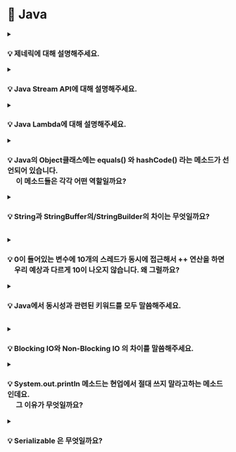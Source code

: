 # 📃 Java


<details>
<summary><strong><h3> 💡 제네릭에 대해 설명해주세요. </h3></strong></summary>
<div markdown="1">

    클래스나 메소드에서 사용할 내부 데이터 타입을 컴파일 시에 미리 지정하는 방법

### 📌 제네릭은 왜 사용하나요?
- 제네릭은 컴파일 타임에 타입 검사를 실행하기 때문에, <strong>런타임에 타입 안정성</strong>을 보장한다.  
    (런타임에 발생할 수 있는 ClassCastException을 컴파일 타임에서 체크 가능)

- 제네릭은 미리 타입을 지정하기 때문에, 런타임 시점에서 반환 값에 대한 타입 변환 및 타입 검사에 들어가는 오버헤드를 줄일 수 있다.

<br>

### 📌 제네릭의 변성에 대해 설명해주세요.

    🔥 제네릭은 기본적으로 무공변이다.

    어떠한 T 타입의 공변성을 허용하려면 <? extend T>를 사용한다.
    어떠한 T 타입의 반공변성을 허용하려면 <? super T>를 사용한다.

<br>

### 📌변성과 공변/반공변/무공변에 대해 설명해주세요.

<strong>변성</strong>은 타입의 상속 계층 관계에서 서로 다른 타입 간에 어떤 관계가 있는지를 나타태는 지표이다.

<br>

<strong>공변</strong> : `S` 가 `T` 의 하위 타입이면,
`List<S>` 는 `List<T>` 의 하위 타입이다.

<strong>반공변</strong> : `S` 가 `T`의 하위 타입이면,
T[] 는 S[] 의 하위 타입이다. (공변의 반대) 
`List<T>` 는 `List<S>` 의 하위 타입이다. (공변의 반대)

<strong>무공변</strong> : `S` 와 `T` 는 서로 관계가 없다.
`List<S>` 와 `List<T>` 는 서로 다른 타입이다.

<br>

</div>
</details>

<details>
<summary><strong><h3> 💡 Java Stream API에 대해 설명해주세요.</h3></strong></summary>
<div markdown="1">
</div>

    Stream API는 컬렉션 / 배열에 저장된 요소들을 하나씩 참조하면서 반복적으로 처리할 수 있는 기능을 제공한다.


<br>

### 📌 Java Stream API의 특징에는 무엇이 있나요?


### 1️⃣ 원본의 데이터를 변경하지 않는다.
    Stream API는 원본 데이터를 복사하여 별도의 Stream을 생성하기 때문에 원본 데이터를 변경하지 않는다.


### 2️⃣ Stream은 일회용이다.

    재 사용이 가능한 Collection과 달리, Stream API는 일회용이다.  

만약 닫힌 Stream을 재 사용한다면 IllegalStateException이 발생하게 되므로, 재 사용이 필요한 경우에는 Stream을 다시 생성해주어야 한다.

<br>


### 3️⃣ 내부 반복으로 작업을 처리한다.
외부 반복을 통해 작업하는 Collection과 달리, Stream은 <strong>내부 반복</strong>을 통해 작업을 수행한다.

![Alt text](image-2.png)

    🔥 내부 반복자는 멀티 코어 CPU를 최대한 활용하기 위해, 요소들을 분배시켜 병렬적으로 작업 할 수 있다.

![Alt text](image-3.png)

<br>

### 4️⃣ Stream은 쉬운 병렬 처리를 지원한다.
    parallelStream() 메소드를 호출하여 병렬 Stream을 생성함으로써 손쉽게 병렬 처리할 수 있다.


### 5️⃣ Stream은 지연 연산을 수행한다.

    데이터 처리를 필요로 할 때까지 연산을 지연시키고, 필요한 연산만 수행하여 성능을 최적화할 수 있다.

<br>

스트림 파이프라인을 실행하게 되면 JVM은 곧바로 스트림 연산을 실행시키지 않는다.  

<br>


최소한의 필수적인 작업만을 수행하고자, 즉 지연 연산을 위한 준비작업을 수행한다. 
1. 스트림 파이프라인이 어떠한 중간 연산과 최종 연산으로 구성 되어 있는지 검사한다.  

2. 검사 결과를 바탕으로 JVM은 어떠한 방식으로 최적화를 진행할지 미리 계획하고, 그 계획에 따라 스트림의 개별 요소에 대한 스트림 연산을 수행하게 된다.
   
<br>

🔥 스트림에서 제공하는 최적화 전략으로는 <strong>루프 퓨전</strong>과 <strong>쇼트 서킷</strong>이 대표적이다.

<br>
<details>
<summary><strong>[루프 퓨전]</strong></summary>
<div markdown="1">

<br>

    Stream 파이프라인에서 연속적으로 체이닝된 복수의 스트림 연산을 하나의 연산 과정으로 병합시키는 방법
</div>
</details>

<br>
<details>
<summary><strong>[쇼트 서킷]</strong></summary>
<div markdown="1">
<br>

    불필요한 연산을 의도적으로 수행하지 않음으로써 실행 속도를 높이는 기법
    
    Ex) limit과 같은 쇼트 서킷 연산을 활용하여 스트림의 일부 요소들에 대한 연산을 완전히 생략한다.


<br>

</div>
</details>

<br>
<br>


### 📌 Stream과 for-loop의 성능 차이를 비교해 주세요.

    🔥 일반적으로 for-loop이 Stream보다 빠르다.


<br>

**🤷🏻‍♀️ 왜 for문이 더 빠를까?**

1. Stream은 <strong>매개변수를 통한 값 복사</strong>를 통해 원본 데이터의 불변성을 지원한다.  

    이로 인해 메모리 사용 증가, 복사로 인한 오버헤드 등으로 속도가 상대적으로 느리다.

<br>

2. <strong>Stream은 내부 최적화가 상대적으로 부족하다.</strong> 
   
    for-loop는 오래 전부터 사용되온 문법이기 때문에,
    for-loop에 대한 JIT Compiler의 내부 최적화가 잘 되어있는 반면
    
    Stream은 Java8 이후에 도입된 기능으로, 상대적으로 내부 최적화가 부족하기 때문이다.

<br>

### Stream 사용 시, for-loop 대비 속도 손실을 줄이려면

✅ Collection이 되는 스트림 소스의 크기가 충분히 크거나,     

✅ 컴퓨팅 연산이 CPU-intensive할 정도로 비용이 매우 비싸거나,    

✅ 병렬 스트림을 사용한다면, 스트림 소스인 Collection은 split하기 쉬운 자료 구조여야 하며, 연산이 stateful하지 않아야 한다.

<br>

🔥 가독성 / 유지 보수의 측면과 성능적인 측면을 고려해서 for-loop 또는 Stream을 선택해 사용하자.

<br>
</details>


<details>
<summary><strong><h3> 💡 Java Lambda에 대해 설명해주세요. </h3></strong></summary>
<div markdown="1">
<br>
    
    🔥 함수를 하나의 식으로 표현한 것

<br>

-  **[특징]**
   - 람다식 내에서 사용되는 지역변수는 final이 붙지 않아도 상수로 간주된다.
   - 람다식으로 선언된 변수 명은 다른 변수명과 중복될 수 없다.

<br>

-  **[장점]**  

   <strong> 🤷🏻‍♀️ Java Lambda는 왜 만들어졌고, 어느 때 주로 사용할까요? </strong>

   - 개발자의 의도가 명확히 드러나 가독성이 높아진다.
   - 함수를 만드는 과정 없이 한번에 처리할 수 있어 생산성이 높아진다.
   - 병렬 처리가 용이하다.

<br>

- **[단점]**
  -  람다를 사용하면서 만든 익명 함수는 재 사용이 불가능하다.
  - 디버깅 시 함수 콜 스택 추적이 다소 어렵다

<br>
<br>

### 📌 람다가 사용하는 지역변수는 왜 Effectively Final 이어야 하는가?

<br>

    🔥 지역 변수가 스택에 저장되기 때문에 람다식에서 외부 지역 변수 값을 바로 참조하는 것에 제약이 있어 복사된 값을 이용하게 되는데,   
       이때, 멀티 쓰레드 환경에서 복사 될/복사된 값이 변경 가능 할 경우 이로 인한 동시성 이슈에 대응할 수 없기 때문이다.

<br>
<br>


람다식에는 다음과 같은 규칙이 존재한다.

    1️⃣ 람다식은 외부 block 에 있는 변수에 접근할 수 있다.
    2️⃣ 외부 block 에 있는 변수가 지역 변수 일 경우 final 혹은 *effectively final 인 경우에만 접근이 가능하다

<br>

<details>
<summary><strong>[effectively final]</strong></summary>
<div markdown="1">

<br>

Java 8 에 추가된 syntactic sugar 일종으로, 초기화 된 이후 값이 한번도 변경되지 않았다면 effectively final 이라고 할 수 있다. 


effectively final 변수는 final 키워드가 붙어있지 않았지만 final 키워드를 붙힌 것과 동일하게 컴파일러에서 처리한다. 

</div>
</details>


<br>
<br>


외부 변수로 지역 변수를 이용하는 람다식(Local Capturing lambda)은 다음과 같은 특징이 있다.

<strong>1️⃣ 람다식에서 사용되는 외부 지역 변수는 복사본이다.</strong>   

    → 메소드 내 지역 변수를 참조하는 람다식을 리턴하는 메소드가 있을 경우, 메소드 block 이 끝나면 지역 변수가 스택에서 제거 되므로 추후에 람다식이 수행될 때 참조할 수 없다.
    → 지역 변수를 관리하는 스레드와 람다식이 실행되는 스레드가 다를 수 있다.

<br>

<strong>2️⃣ 🔥 final 혹은 effectively final인 지역 변수만 람다식에서 사용할 수 있다. </strong>

    람다식이 어떤 쓰레드에서 수행될지는 미리 알 수 없다. 
    이 얘기는 곧 외부 지역 변수를 다루는 쓰레드와 람다식이 수행되는 쓰레드가 다를 수 있다는 의미이다.
    
    지역 변수 값을 제어하는 스레드 A, 람다식을 수행되는 스레드 B 가 있다고 가정했을 때 문제는 다음과 같다.

    🙄 람다식에서 사용되는 외부 지역 변수 값이 가장 최신 값으로 복사되어 전달 됐는지 확신할 수 없다.
    왜냐하면 지역 변수는 변경될 수 있고, 지역 변수를 스레드 간에 동기화 해주는 것은 불가능 하기 때문이다. 

    이러한 문제점을 피하기 위해 람다에서 사용되는 외부 지역 변수는 전달되는 복사본이 변경되지 않은 최신 값 임을 보장하기 위해 fianl 혹은 effectively final 이어야 한다.


<br>

</div>
</details>



<details>
<summary><strong><h3> 💡 Java의 Object클래스에는 equals() 와 hashCode() 라는 메소드가 선언되어 있습니다.   
<br> &nbsp;&nbsp; &nbsp; 이 메소드들은 각각 어떤 역할일까요? </h3></strong></summary>
<div markdown="1">

<br>

    equals()는 두 객체의 동일성을 판별한다.
    hashCode()는 객체의 주소를 해싱하여 해시 값을 만든 후 반환한다.

- 두 객체의 <strong>주소</strong>가 같다면 두 객체는 <strong>동일</strong>하다.  
-  두 객체의 <strong>논리적 지위</strong>가 같다면 두 객체는 <strong>동등</strong>하다.

<br>

### 📌hashCode() 를 잘못 오버라이딩하면 Hash Collection의 성능이 떨어질 수가 있습니다. <br> &nbsp; &nbsp; &nbsp;어떤 케이스일 때 그럴 수 있을까요?

    equals()만 오버라이딩 한 경우, 두 객체가 equals()로 동등하지만 hashCode() 값이 다르다면 서로 다른 버킷에 저장될 수 있다.  
    ➡ 버킷에 저장되는 객체의 수 증가 
    ➡ equals() 비교를 수행하는 불필요한 연산도 증가
    ➡ Hash Collection의 조회 성능 저하


🔥 따라서, equals() 메서드를 오버라이딩한 경우에는 반드시 hashCode() 메서드도 함께 오버라이딩 해야한다.

<br>

<details>
<summary><strong>[ Hash Collection과 Hash 충돌 ]</strong></summary>
<div markdown="1">
<br>

Hash Collection은 **<key, value>** 형태로 데이터를 저장한다. 

버킷의 크기(M)는 한정되어 있기 때문에  **`hashCode()`** 를 이용해 key 값을 기준으로 만들어진 해시 값을 M으로 나눈 나머지를 버킷의 인덱스로 사용한다

`int index = x.hashCode() % M;`

<br>

따라서, **해시 충돌**이 발생할 수 있다. 

해시 충돌이 발생할 경우,

- jdk 8 이전 : Linked List 활용한다.

![Alt text](image-4.png)

<br>

- jdk 8 이후: Linked List와 Red Black Tree를 활용한다.  
(충돌 개수가 8개 초과이면 Tree로 변경,    
 &nbsp; 충돌 개수가 6개 미만이면 Linked List로 변경)

![Alt text](image-5.png)


<br>

버킷의 특정 인덱스에 해시 충돌이 존재하는 경우, **`equals()`** 메소드가 사용된다.

<br>

✅ 해시 충돌 상황에서, 객체를 삽입하는 경우

- equals()가 true인 객체가 있다면 해당 객체를 덮어쓴다.  
- equals()가 true인 객체가 없다면, 해당 Entry를 추가한다.  

<br>

✅ 해시 충돌 상황에서, 객체를 조회하는 경우

- equals()가 true인 객체가 있다면 해당 객체를 반환한다.  
- equals()가 true인 객체가 없다면, null을 반환한다.  

<br>
<br>
<br>

</div>
</details>

</div>
</details>


<details>
<summary><strong><h3> 💡 String과 StringBuffer의/StringBuilder의 차이는 무엇일까요?  </h3></strong></summary>
<div markdown="1">

<br>

    String은 불변 클래스이기 때문에 매 연산 시마다 새로운 문자열을 가진 String 인스턴스가 생성되지만,

    StringBuffer / StringBuilder는 가변 클래스이기 때문에 새로운 인스턴스의 생성 없이 문자열 연산이 가능하다.

<br>
<details>
<summary><strong>[ 더 알아보기 ]</strong></summary>
<div markdown="1">
<br>

String 자료형 만으로도, +연산이나 concat()으로 문자열을 추가할 수 있다.   
하지만, 기본적으로 **String 객체는 불변 클래스**이기 때문에 concat()은 동작 수행 후 매번 새로운 String 인스턴스를 반환하고,  
이는 자원 낭비와 성능 저하를 야기한다.

<br>

StringBuffer나 StringBuilder의 경우 버퍼의 크기를 유연하게 조절하는 **가변 클래스**이다.  
두 클래스는 내부적으로 버퍼(buffer)라고 하는 독립적인 공간을 가지기 때문에 버퍼 내에서 문자열 연산을 할 수 있도록 설계되어 있다.  
따라서, 자원 낭비가 없고, 연산 속도도 매우 빠르다는 특징이 있다.  
</div>
</details>

<br>
<details>
<summary><strong>[ 성능을 고려한 문자열 자료형 선택 ]</strong></summary>
<div markdown="1">
<br>

StringBuffer나 StringBuilder를 생성할 경우, buffer의 크기를 지정해줘야 한다.

StringBuffer나 StringBuilder에서 문자열 연산을 할 경우, 마찬가지로 버퍼의 크기를 조절하는 내부적인 연산이 필요하므로,  
많은 양의 문자열 수정이 아니라면 String 객체를 사용하는것이 오히려 나을 수 있다.  
또한, String 클래스는 크기가 고정되어 있으므로 단순한 조회 연산에서는 StringBuffer나 StringBuilder 클래스보다 빠르다.

즉, 문자열 연산 작업이 많을 경우에는 StringBuffer나 StringBuilder를, 그렇지 않은 경우에는 String을 사용하는 것이 좋다.
</div>
</details>

<br>

### 📌 StringBuffer와 StringBuilder의 차이는 무엇일까요?

<br>
    
     ✅ StringBuffer는 동기화를 지원하므로, 멀티 스레드 환경에서 안전하다.
     ✅ StringBuilder는 동기화를 지원하지 않으므로, 싱글 스레드 환경에서의 사용을 가정한다.

<br>

<strong> 🔥 StringBuffer는 메소드에서 synchronized 키워드를 사용하기 때문이다.</strong>
<br>
<details>
<summary><strong>[ Java의 synchronized 키워드 ]</strong></summary>
<div markdown="1">
<br>

synchronized 키워드는 여러 스레드가 동시에 공유 자원에 접근할려고 할 때,   
현재 데이터를 사용하고 있는 스레드를 제외한 나머지 스레드들이 데이터에 접근할 수 없도록 막는 역할을 수행한다.
</div>
</details>


<br>
<br>

### 📌 왜 동기화(synchronized)가 걸려있으면 느린걸까요?
<br>

동기화된 코드 블록이나 메서드는 여러 스레드 간에 상호배제를 위해 <strong>락(lock)</strong>을 사용한다.

1️⃣ 락을 획득하고 반환하는 과정, 스레드 간의 대기 및 깨움 작업 등은 프로그램의 실행 속도를 느리게 만들 수 있다.   

2️⃣ 동기화된 코드에서는 스레드 간의 경합이 발생하여 성능에 영향을 미칠 수 있다.

<br>

### 📌 싱글 스레드로 접근한다는 가정하에선 "StringBuffer" 와 "StringBuilder" 의 성능이 똑같을까요?
    
<br>    


싱글 스레드에서는 스레드 간의 경합이 발생하지 않지만, synchronized 키워드로 동기화된 블록에 진입할 경우,  
<strong>여전히 락을 획득하고 작업을 수행한 후 락을 반환하는 과정</strong>을 거치기 때문에 추가적인 <strong>오버헤드</strong>를 초래한다.

<br>

🔥 따라서, 싱글 스레드 환경에서는 StringBuilder의 성능이 더 좋다.

<br>

    🤷🏻‍♀️ 흐음 포인트)

    싱글 스레드 환경이거나, 비동기를 사용할 일이 없으면 StringBuilder를 쓰는 것이 이상적이라 할 수 있다.
    하지만 현업에서, 자바 어플리케이션은 대부분 멀티 스레드 환경에서 돌아가기 때문에 Thread Safe를 지원하는 StringBuffer로 통일하여 코딩하는것이 좋다. 
    (StringBuffer 와 StringBuilder 속도 차이는 미미하다고 한다.)

</div>
</details>

<br>


<details>
<summary><strong><h3> 💡 0이 들어있는 변수에 10개의 스레드가 동시에 접근해서 ++ 연산을 하면 <br> &nbsp; &nbsp; 우리 예상과 다르게 10이 나오지 않습니다. 왜 그럴까요? </h3></strong></summary>
<div markdown="1">

    🔥 여러 스레드가 동시에 변수에 접근하여 증가 연산을 수행할 때, 
       경쟁 상태(race condition)로 인해 예상과 다른 결과가 나타날 수 있다.

<br>
    
### 📌 경쟁 상태는 무엇인가요?
    
    🔥 경쟁 상태는 여러 스레드가 공유된 자원에 동시에 접근할 때 발생하는 문제이다.

    예를 들어, 여러 스레드가 동시에 변수에 접근하여 값을 증가시키는 경우,
    스레드 간의 실행 순서나 시간 차 등에 따라 의도하지 않은 결과가 발생할 수 있다.
    
<br>


### 📌 ++ 연산은 구체적으로 어떤 행위들로 이루어져 있을까요?

++ 연산은 다음 세 가지 단계로 구성된다.
  
   1. 메모리에서 해당 값을 가져온다.  
   2. 해당 값에 1을 더한다.  
   3. 더한 값을 메모리에 덮어 씌운다.  

<br>

➡ 이 단계들은 각각의 스레드에 의해 수행되지만, 스레드들은 **동시에** 이러한 단계를 수행한다.  
➡  따라서, 이러한 상황에서 **스레드 간의 실행 순서와 시간 차**에 따라 예상과 다른 결과가 나타날 수 있다.

<br>

### 📌 이 문제를 해결하려면 어떻게 해야할까요?

    🔥 경쟁 상태를 해결하기 위해 동기화 기법을 사용할 수 있다.

**동기화**를 통해 스레드 간 **상호 배제**를 보장하고, 정확한 실행 순서를 유지할 수 있다.     
<br>

예를 들면, **상호 배제**를 위해 **락(lock)** 이라는 동기화 기법을 사용하여 한 번에 하나의 스레드만 변수에 접근하도록 제어할 수 있다.   
(+ 다른 동기화 기법으로는 세마포어와, 뮤텍스가 있다.)


<br>

### 📌 `synchronized` 키워드는 이 문제를 어떻게 해결하는걸까요?

    1️⃣ `synchronized` 키워드를 사용하면 메소드나 코드 블록을 동기화할 수 있다.  
    2️⃣ 동기화된 메소드나 코드 블록에는 오직 하나의 스레드만 접근할 수 있으며, 다른 스레드는 대기 상태에 있게 된다.  
    3️⃣ 진입한 스레드가 연산을 수행하고 나면, 다른 스레드들은 대기 상태에서 벗어나서 순차적으로 실행된다.  

    ➡ 이를 통해 스레드 간의 경쟁 상태를 방지하고, 정확한 실행 순서를 유지할 수 있다.

<br>
<br>

</div>
</details>

<details>
<summary><strong><h3> 💡 Java에서 동시성과 관련된 키워드를 모두 말씀해주세요. </h3></strong></summary>
<div markdown="1">

    🔥 동시성과 관련된 예약어에는 synchronized와 volatile가 있다.

<br>

### 📌 **`volatile` 키워드는 어떤 키워드일까요?**

<br>

volatile 키워드는 변수를 '**Main Memory**에 저장하겠다고 명시하는 것이다.  
→ avolatile 키워드는 Java 변수를 Main Memory에 저장하고, 읽어오기 때문에, **변수 값 불일치 문제**를 해결할 수 있다. **(가시성 보장 O)**

<br>

### 📌 **`volatile`** 키워드는 `가시성`을 보장해준다고 하는데, 이게 어떤 말일까요?

<br>

**🤷🏻‍♀️ `volatile` 키워드를 사용하지 않는다면?**

멀티 스레드 환경에서는 작업을 수행하는 동안, `성능 향상`을 위해 Main Memory에서 읽은 변수 값을 CPU Cache에 저장한다.  
따라서, 각 CPU Cache에 저장된 값이 다르기 때문에 스레드가 변수 값을 읽어올 때 **변수 값 불일치 문제**가 발생하게 된다. **(가시성 보장 X)**

![Alt text](image-7.png)


<br>


**[ 동기화의 기능 ]**

1. 배타적 실행을 보장한다. (**상호 배제** ⇒ **`syncronized`**)

2. 한 스레드에서 발생한 변수의 변경 사항이 다른 스레드에게 즉시 반영되어        
    최신 값을 얻을 수 있도록 한다. (**가시성** ⇒ **`volatile`**)

🔥  
**`syncronized`** **상호 배제**와 **가시성**을 모두 지원한다.  
⇒ lock을 통해 상호 배제 지원  
⇒ 코드 블록에 진입하기 전 CPU Cache와 Main Memory 값을 동기화 하여 가시성 지원

**`volatile` 가시성**만을 지원한다.  
⇒ 변수에 대한 read / write작업이 **Main Memory**에서 이루어짐을 명시하여 가시성 지원


<br>

### 📌 volatile은 어떤 상황에서 쓸 수 있을까요?

   1. 멀티 스레드 환경에서 하나의 스레드만 변수를 read / write하고, 나머지 스레드는 read만 하는 상황에서   
**가시성**을 보장해야 할 때 사용한다.  
    ⇒  여러 스레드가 write하는 상황에서 **`volatile`** 는 적합하지 않으며, 이 경우 **`synchronized`** 를 사용해 상호 배제를 보장해야 한다.

   2. CPU Cache보다 Main Memory 에서 read / wirte 비용이 더 크기 때문에 **가시성**을 보장해야 하는 경우에만 **`volatile`** 를 사용하는 것이 좋다.


   3. **`volatile`** 로 선언된 변수가 있는 코드는 최적화되지 않으므로, **가시성**이 중요한 경우에만 사용하는 것이 좋다.


</div>
</details>

<br>


<details>
<summary><strong><h3> 💡 Blocking IO와 Non-Blocking IO 의 차이를 말씀해주세요. </h3></strong></summary>
<div markdown="1">
<br>

    어떤 스레드가 I/O 작업을 요청한 경우,
    Blocking I/O ➡ I/O 작업이 완료될 때까지 대기하면서 다른 작업을 수행하지 못한다.
    Non-Blocking I/O ➡ I/O 작업을 시작한 후에도 다른 작업을 수행할 수 있다.

<br>

### 📌 Blocking I/O 가 일어나면 스레드에는 무슨 일이 생길까요?

    1️⃣ 스레드가 블로킹 I/O 작업을 요청한다.
    2️⃣ 커널은 I/O 작업을 시작하도록 요청받는다.
    3️⃣ 해당 스레드는 I/O 작업의 완료를 기다리는 동안 대기 상태에 머무르게 된다.  
    4️⃣ I/O 작업이 완료되면 커널은 스레드에게 작업 결과를 반환한다.
    5️⃣ 스레드는 작업 결과를 받아온 후 다음 동작을 수행한다.  


<br>

### 📌 스레드가 멈춰있는 동안 CPU는 어떻게 될까요?  

<br>

### 🤷🏻‍♀️ 블로킹 I/O가 발생하여 스레드가 대기 상태에 머물러 있는 동안..
<hr>

### **싱글 스레드 환경에서는,**  
다른 작업을 수행할 수 있는 스레드가 없으므로, **CPU는 아무 작업도 수행하지 않는다.**    
I/O 작업이 완료되면 스레드는 작업 결과를 받아온 후 다음 동작을 수행한다.

<br>

### **멀티 스레드 환경에서는,**  
CPU는 **다른 실행 가능한 스레드에게 CPU 시간을 할당하여 다른 작업을 수행한다.**    
I/O 작업이 완료된 스레드는 실행 대기 상태로 전환되어 CPU 시간을 기다리다가,  
CPU 스케줄러가 해당 스레드에게 CPU 시간을 할당할 때, 작업 결과를 받아온 후 다음 동작을 수행한다.

<br>

### 📌 스레드를 늘리면 단점이 무엇일까요?

- 자원 사용량 증가
- 컨텍스트 스위칭 비용 증가
- 관리 및 디버깅의 어려움


<br>

<details>
<summary><strong>[ 톰캣은 어떻게 Blocking I/O 방식을 사용하면서도 CPU 활용을 향상 시키고,  많은 스레드 사용의 단점을 극복했을까? ]</strong></summary>
<div markdown="1">

<br>

**톰캣은 일반적으로 Blocking I/O 방식을 사용하기 때문에 CPU 활용을 향상시키기 위해 수백 개의 스레드를 활용한다.**

그러나 스레드를 너무 많이 생성하는 것은 위와 같은 단점을 가질 수 있다.

이를 극복하기 위해 톰캣은 **스레드 풀(Thread Pool)** 을 활용한다.  
스레드 풀을 통해 미리 생성된 스레드들을 관리하고, 요청이 들어올 때마다 해당 스레드를 할당하여 작업을 처리한다.   
작업 처리가 완료되면 스레드는 풀로 반환되어 재사용 된다.

스레드 풀을 사용함으로써 스레드 생성 및 제거에 따른 오버헤드를 줄이고, 자원을 효율적으로 활용할 수 있다.   
또한, 스레드 관리와 디버깅이 용이해지며 작업 처리를 조절할 수 있는 작업 큐와의 결합도 가능하다.

<br>
<br>
<br>

</div>
</details>
  
</div>
</details>



<details>
<summary><strong><h3> 💡 System.out.println 메소드는 현업에서 절대 쓰지 말라고하는 메소드인데요. <br> &nbsp;&nbsp;&nbsp;&nbsp; 그 이유가 무엇일까요? </h3></strong></summary>
<div markdown="1">

System.out.println은 Java에서 표준 출력을 위해 사용되는 메서드 중 하나로, **Blocking I/O 방식**으로 작동한다.

Blocking I/O는  I/O 작업이 완료될 때까지 호출자 스레드를 블로킹(대기)시키는 방식으로 동작한다.  
따라서, System.out.println은 메시지를 출력하기 위해 호출된 스레드가 대기하게 되므로, 실행 속도가 느려질 수 있다.

<br>

또한, System.out.println은 **syncronized 메소드**이다.

출력을 위해 락을 사용하는데, 이는 여러 스레드가 동시에 출력하려고 할 때 출력 결과가 꼬이는 것을 막기 위한 것이다.  
따라서, 락 경합(lock contention)이 발생할 가능성이 있으며, 이는 프로그램 성능을 저하시킬 수 있다.

<br>

이러한 이유로, 현업에서는 System.out.println 대신 Log4j나 SLF4J와 같은 로깅 프레임워크를 사용하는 것이 권장된다.  

이러한 로깅 프레임워크는 출력 레벨을 설정할 수 있어서 필요한 정보만 출력할 수 있으며, 출력 방법도 다양하게 설정할 수 있어서 유연성이 높다.   
또한 멀티스레드 환경에서도 안전하게 사용할 수 있다.


<br>

### 📌 synchronized 가 Blocking IO 와 만나면 어떻게 환장의 성능하락을 만들 수 있는걸까요?  

synchronized 블록은 한 번에 하나의 스레드만이 진입할 수 있는 **임계 영역**으로 제한된다.

따라서, **synchronized 블록 내에서 Blocking I/O 호출이 발생하면** 스레드는 해당 I/O 작업이 완료될 때까지 기다려야 한다.    

이 기다리는 동안 스레드는 CPU 자원을 사용하지 않고 대기 상태에 있게 되므로, 다른 작업을 수행하지 못하고 대기해야 한다.  
(syncronized 블록은 임계 영역이므로, 다른 스레드에게 CPU 시간을 할당하여 작업을 수행할 수도 없다.)

스레드는 Blocking I/O 작업의 결과를 기다리는 동안 다른 작업을 수행할 수 없기 때문에 CPU 자원이 낭비되며, 프로그램의 처리량이 감소할 수 있다.  

특히, Blocking I/O를 자주 수행하거나, 많은 스레드가 동시에 Blocking I/O를 사용하는 경우 이러한 성능 저하가 더욱 두드러질 수 있다.

</div>
</details>




<details>
<summary><strong><h3>💡 Serializable 은 무엇일까요? </h3></strong></summary>
<div markdown="1">
<br>

    Serializable은 자바 직렬화 기능을 사용할 수 있도록 하는 마커 인터페이스이다.
    
<br>

직렬화는 자바 객체를 바이트 스트림으로 변환하여 파일에 저장하거나 네트워크를 통해 전송하는 과정을 말한다.

Serializable 인터페이스를 구현한 객체는 ObjectOutputStream 클래스를 사용하여 직렬화할 수 있으며,   
직렬화된 객체는 ObjectInputStream 클래스를 사용하여 역직렬화할 수 있다.  
이를 통해 객체를 저장하고 전송할 수 있습니다.


Serializable 인터페이스를 구현하는 것은 매우 간단하다.   
단지 implements Serializable 구문만 추가하면 된다.   


하지만, 모든 클래스가 직렬화될 수 있는 것은 아니다.   
Serializable 인터페이스는 객체를 직렬화할 때 고려해야 할 몇 가지 요구 사항을 강제하는 역할을 한다.  

예를 들어, Serializable 클래스는 직렬화 가능한 필드를 가지고 있어야 하며, 직렬화되지 않아야 할 필드에는 transient 키워드를 사용해야 합니다.

### 📌 직렬화란 무엇인가요?

    객체를 바이트(byte) 스트림으로 변환하는 과정 
    
 <br>

이 과정을 통해 객체를 네트워크를 통해 전송하거나, 파일에 저장하고 다시 읽어 들일 수 있다. 즉, 객체를 상태와 함께 저장하는 것이다.   

반대로, 객체를 바이트 스트림에서 읽어와서 객체로 변환하는 것은 역직렬화(deserialization)라고 한다.  


자바에서는 Serializable 인터페이스를 구현하면 객체를 직렬화할 수 있다.   
이 인터페이스를 구현하면 자바 시스템에서 객체를 직렬화하고 역직렬화할 때 필요한 메서드를 구현할 수 있다.

<br>

### 📌 직렬화의 포맷엔 무엇이 있을까요?

    JSON, XML, ETC ....

</div>
</details>
